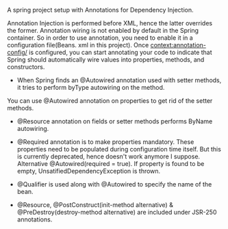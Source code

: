 A spring project setup with Annotations for Dependency Injection.

Annotation Injection is performed before XML, hence the latter overrides the former.
Annotation wiring is not enabled by default in the Spring container. So in order to use annotation, you need to enable it in a configuration file(Beans. xml in this project).
Once <context:annotation-config/> is configured, you can start annotating your code to indicate that Spring should automatically wire values into properties, methods, and constructors.

- When Spring finds an @Autowired annotation used with setter methods, it tries to perform byType autowiring on the method.

You can use @Autowired annotation on properties to get rid of the setter methods.

- @Resource annotation on fields or setter methods performs ByName autowiring.

- @Required annotation is to make properties mandatory. These properties need to be populated during configuration time itself. But this is currently deprecated, hence doesn't work anymore I suppose. Alternative @Autowired(required = true). If property is found to be empty, UnsatifiedDependencyException is thrown. 

- @Qualifier is used along with @Autowired to specify the name of the bean.

- @Resource, @PostConstruct(init-method alternative) & @PreDestroy(destroy-method alternative) are included under JSR-250 annotations.
